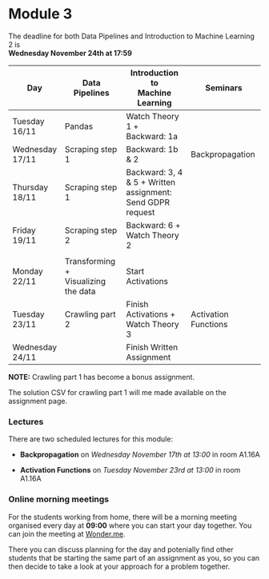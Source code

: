
# Module 3

The deadline for both Data Pipelines and Introduction to Machine Learning 2 is<br>**Wednesday November 24th at 17:59**

| Day                | Data Pipelines               | Introduction to<br>Machine Learning | Seminars                    |
| ------------------ | ---------------------------- | ----------------------------------- | --------------------------- |
| Tuesday<br>16/11   | Pandas                       | Watch Theory 1 +<br>Backward: 1a    |                             |
| Wednesday<br>17/11 | Scraping step 1              | Backward: 1b & 2                    | Backpropagation             |
| Thursday<br>18/11  | Scraping step 1              | Backward: 3, 4 & 5 + Written<br>assignment: Send GDPR request |   |
| Friday<br>19/11    | Scraping step 2              | Backward: 6 +<br>Watch Theory 2     |                             |
|                    |                              |                                     |                             |
| Monday<br>22/11    | Transforming +<br>Visualizing the data | Start Activations         |                             |
| Tuesday<br>23/11   | Crawling part 2              | Finish Activations +<br>Watch Theory 3 | Activation Functions     |
| Wednesday<br>24/11 |                              | Finish Written Assignment           |                             |

**NOTE:** Crawling part 1 has become a bonus assignment.

The solution CSV for crawling part 1 will me made available on the assignment
page.

### Lectures

There are two scheduled lectures for this module:

* **Backpropagation** on *Wednesday November 17th at 13:00* in room A1.16A

* **Activation Functions** on *Tuesday November 23rd at 13:00* in room A1.16A

### Online morning meetings

For the students working from home, there will be a morning meeting organised
every day at **09:00** where you can start your day together. You can join the
meeting at
[Wonder.me](https://www.wonder.me/r?id=c6cdcb4d-7901-44dc-9b9f-fe90898c22a5).

There you can discuss planning for the day and potenially find other students
that be starting the same part of an assignment as you, so you can
then decide to take a look at your approach for a problem together.


